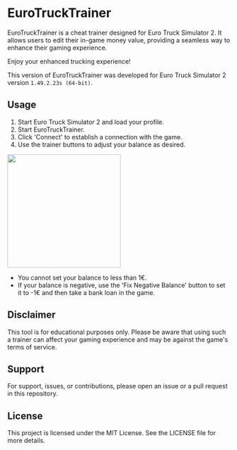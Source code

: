 # EuroTruckTrainer

EuroTruckTrainer is a cheat trainer designed for Euro Truck Simulator 2. It allows users to edit their in-game money value, providing a seamless way to enhance their gaming experience.

Enjoy your enhanced trucking experience!

This version of EuroTruckTrainer was developed for Euro Truck Simulator 2 version `1.49.2.23s (64-bit)`.

## Usage
1. Start Euro Truck Simulator 2 and load your profile.
2. Start EuroTruckTrainer.
3. Click 'Connect' to establish a connection with the game.
4. Use the trainer buttons to adjust your balance as desired.
   
<p align="left">
  <a>
    <picture>
      <source media="(prefers-color-scheme: dark)" srcset="https://github.com/PokkeYuri/EuroTruckTrainer/assets/86960788/37d6814c-4f70-40e7-b500-c802596cfcd7">
      <img src="https://github.com/PokkeYuri/EuroTruckTrainer/assets/86960788/37d6814c-4f70-40e7-b500-c802596cfcd7" height="256">
    </picture>
  </a>
</p>

- You cannot set your balance to less than 1€.
- If your balance is negative, use the 'Fix Negative Balance' button to set it to -1€ and then take a bank loan in the game.

## Disclaimer
This tool is for educational purposes only. Please be aware that using such a trainer can affect your gaming experience and may be against the game's terms of service.

## Support
For support, issues, or contributions, please open an issue or a pull request in this repository.

## License
This project is licensed under the MIT License. See the LICENSE file for more details.


